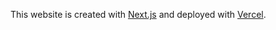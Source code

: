 This website is created with [Next.js](https://nextjs.org/) and deployed with [Vercel](https://vercel.com/).

